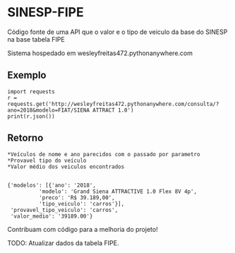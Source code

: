 # SINESP-FIPE

Código fonte de uma API que o valor e o tipo de veiculo da base do SINESP na base tabela FIPE

Sistema hospedado em wesleyfreitas472.pythonanywhere.com

## Exemplo
	import requests
	r = requests.get('http://wesleyfreitas472.pythonanywhere.com/consulta/?ano=2018&modelo=FIAT/SIENA ATTRACT 1.0')
	print(r.json())

## Retorno
	
	*Veículos de nome e ano parecidos com o passado por parametro
	*Provavel tipo do veículo
	*Valor médio dos veiculos encontrados

	
	{'modelos': [{'ano': '2018',
		      'modelo': 'Grand Siena ATTRACTIVE 1.0 Flex 8V 4p',
		      'preco': 'R$ 39.189,00',
		      'tipo_veiculo': 'carros'}],
	 'provavel_tipo_veiculo': 'carros',
	 'valor_medio': '39189.00'}
	

Contribuam com código para a melhoria do projeto!

TODO: Atualizar dados da tabela FIPE.
